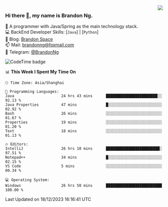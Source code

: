 <img  align="right" src="https://github-readme-stats-brandon0824.vercel.app/api/top-langs/?username=brandon0824&layout=compact">

### Hi there 👋, my name is Brandon Ng.

🌱 A programmer with Java/Spring as the main technology stack.  
💻 BackEnd Developer Skills: [`Java`] | [`Python`]  
📝 Blog: [Brandon Space](https://brandonng.tech)  
📫 Mail: brandonng@foxmail.com  
📰 Telegram: [@BrandonNg](https://t.me/BrandonNg24)  

![CodeTime badge](https://img.shields.io/endpoint?style=flat-square&url=https%3A%2F%2Fapi.codetime.dev%2Fshield%3Fid%3D128%26project%3D%26in%3D604800000)

<!--START_SECTION:waka-->
📊 **This Week I Spent My Time On** 

```text
🕑︎ Time Zone: Asia/Shanghai

💬 Programming Languages: 
Java                     24 hrs 43 mins      ███████████████████████░░   92.13 % 
Java Properties          47 mins             █░░░░░░░░░░░░░░░░░░░░░░░░   02.92 % 
Bash                     26 mins             ░░░░░░░░░░░░░░░░░░░░░░░░░   01.67 % 
Properties               19 mins             ░░░░░░░░░░░░░░░░░░░░░░░░░   01.20 % 
Text                     18 mins             ░░░░░░░░░░░░░░░░░░░░░░░░░   01.13 % 

🔥 Editors: 
IntelliJ                 26 hrs 10 mins      ████████████████████████░   97.51 % 
Notepad++                34 mins             █░░░░░░░░░░░░░░░░░░░░░░░░   02.15 % 
VS Code                  5 mins              ░░░░░░░░░░░░░░░░░░░░░░░░░   00.34 % 

💻 Operating System: 
Windows                  26 hrs 50 mins      █████████████████████████   100.00 % 
```


 Last Updated on 18/12/2023 16:16:41 UTC
<!--END_SECTION:waka-->
